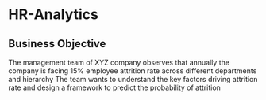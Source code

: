 # HR-Analytics
## Business Objective
The management team of XYZ company observes that annually the company is facing 15% employee attrition rate across different departments and hierarchy
The team wants to understand the key factors driving attrition rate and design a framework to predict the probability of attrition
